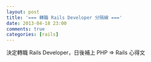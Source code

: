 ```yaml
---
layout: post
title: '=== 轉職 Rails Developer 分隔線 ==='
date: 2013-04-18 23:00
comments: true
categories: [rails]
---
```


決定轉職 Rails Developer，日後補上 PHP => Rails 心得文